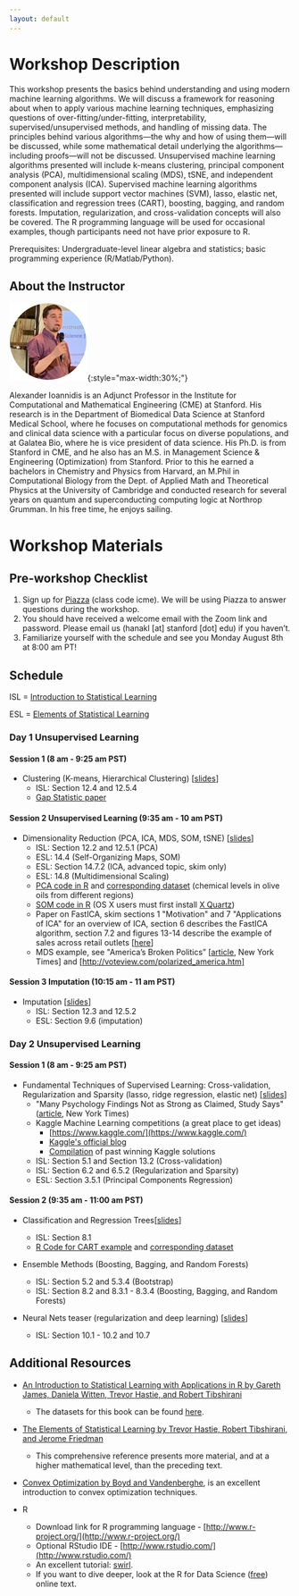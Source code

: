 ```yaml
---
layout: default
---
```


# Workshop Description
This workshop presents the basics behind understanding and using modern machine learning algorithms. We will discuss a framework for reasoning about when to apply various machine learning techniques, emphasizing questions of over-fitting/under-fitting, interpretability, supervised/unsupervised methods, and handling of missing data. The principles behind various algorithms—the why and how of using them—will be discussed, while some mathematical detail underlying the algorithms—including proofs—will not be discussed. Unsupervised machine learning algorithms presented will include k-means clustering, principal component analysis (PCA), multidimensional scaling (MDS), tSNE, and independent component analysis (ICA). Supervised machine learning algorithms presented will include support vector machines (SVM), lasso, elastic net, classification and regression trees (CART), boosting, bagging, and random forests. Imputation, regularization, and cross-validation concepts will also be covered. The R programming language will be used for occasional examples, though participants need not have prior exposure to R.

Prerequisites: Undergraduate-level linear algebra and statistics; basic programming experience (R/Matlab/Python).

## About the Instructor
![Alexander Ioannidis](/assets/img/alex.png){:style="max-width:30%;"}

Alexander Ioannidis is an Adjunct Professor in the Institute for Computational and Mathematical Engineering (CME) at Stanford. His research is in the Department of Biomedical Data Science at Stanford Medical School, where he focuses on computational methods for genomics and clinical data science with a particular focus on diverse populations, and at Galatea Bio, where he is vice president of data science. His Ph.D. is from Stanford in CME, and he also has an M.S. in Management Science & Engineering (Optimization) from Stanford. Prior to this he earned a bachelors in Chemistry and Physics from Harvard, an M.Phil in Computational Biology from the Dept. of Applied Math and Theoretical Physics at the University of Cambridge and conducted research for several years on quantum and superconducting computing logic at Northrop Grumman. In his free time, he enjoys sailing.

# Workshop Materials

## Pre-workshop Checklist
1. Sign up for [Piazza](https://piazza.com/configure-classes/summer2022/icmeintrotoml) (class code icme). We will be using Piazza to answer questions during the workshop.
2. You should have received a welcome email with the Zoom link and password. Please email us (hanakl [at] stanford [dot] edu) if you haven’t.
3. Familiarize yourself with the schedule and see you Monday August 8th at 8:00 am PT!

## Schedule
ISL = [Introduction to Statistical Learning](https://www.dropbox.com/s/krvhmt7z8zxhl7f/ISLRv2_website.pdf?dl=0)

ESL = [Elements of Statistical Learning](https://hastie.su.domains/ElemStatLearn/)
### Day 1 Unsupervised Learning
#### Session 1 (8 am - 9:25 am PST)

- Clustering (K-means, Hierarchical Clustering) [[slides](https://drive.google.com/file/d/1C2eFJ_2FDCW66KtJUUscvUVRqnmVSn32/view)]
  - ISL: Section 12.4 and 12.5.4
  - [Gap Statistic paper](https://gwalther.su.domains/gap)

#### Session 2 Unsupervised Learning (9:35 am - 10 am PST)

- Dimensionality Reduction (PCA, ICA, MDS, SOM, tSNE) [[slides](https://drive.google.com/file/d/1oucIfBGFgUqG7bUouHb5Vnxe1XiREv0M/view)]
  - ISL: Section 12.2 and 12.5.1 (PCA)
  - ESL: 14.4 (Self-Organizing Maps, SOM)
  - ESL: Section 14.7.2 (ICA, advanced topic, skim only)
  - ESL: 14.8 (Multidimensional Scaling)
  - [PCA code in R](https://drive.google.com/file/d/0BzqeP3J9B8lZWXNtTWhPMWRiTjA/view?usp=sharing) and [corresponding dataset](https://drive.google.com/file/d/0BzqeP3J9B8lZaG5GSzJEZ3lQMjA/edit?usp=sharing) (chemical levels in olive oils from different regions)
  - [SOM code in R](https://drive.google.com/file/d/0BzqeP3J9B8lZU09vYlpBQzQxaVE/view?usp=sharing) (OS X users must first install [X Quartz](https://www.xquartz.org/))
  - Paper on FastICA, skim sections 1 "Motivation" and 7 "Applications of ICA" for an overview of ICA, section 6 describes the FastICA algorithm, section 7.2 and figures 13-14 describe the example of sales across retail outlets [[here](http://mlsp.cs.cmu.edu/courses/fall2012/lectures/ICA_Hyvarinen.pdf)]
  - MDS example, see "America’s Broken Politics”  [[article](https://www.nytimes.com/2014/11/06/opinion/nicholas-kristof-americas-political-dysfunction.html), New York Times] and [http://voteview.com/polarized_america.htm]

#### Session 3 Imputation (10:15 am - 11 am PST)

- Imputation [[slides](https://drive.google.com/file/d/1vD-YCpV6xOqZOtRxZpSf9TTqtaZgN15X/view)]
  - ISL: Section 12.3 and 12.5.2
  - ESL: Section 9.6 (imputation)

### Day 2 Unsupervised Learning

#### Session 1 (8 am - 9:25 am PST)

- Fundamental Techniques of Supervised Learning: Cross-validation, Regularization and Sparsity (lasso, ridge regression, elastic net) [[slides](https://drive.google.com/file/d/1qXihNXjBo39h-9jIOjuMTdRutr7elTpq/view)]
  - "Many Psychology Findings Not as Strong as Claimed, Study Says" ([article](https://www.nytimes.com/2015/08/28/science/many-social-science-findings-not-as-strong-as-claimed-study-says.html), New York Times)
  - Kaggle Machine Learning competitions (a great place to get ideas)
    - [https://www.kaggle.com/](https://www.kaggle.com/)
    - [Kaggle's official blog](https://medium.com/kaggle-blog/profiling-top-kagglers-bestfitting-currently-1-in-the-world-58cc0e187b)
    - [Compilation](https://www.kaggle.com/code/sudalairajkumar/winning-solutions-of-kaggle-competitions/notebook) of past winning Kaggle solutions
  - ISL: Section 5.1 and Section 13.2 (Cross-validation) 
  - ISL: Section 6.2 and 6.5.2 (Regularization and Sparsity)
  - ESL: Section 3.5.1 (Principal Components Regression)

#### Session 2 (9:35 am - 11:00 am PST)  

- Classification and Regression Trees[[slides](https://drive.google.com/file/d/1JxcPlBOtlLmRG5QngAMKV8hnkAMeknfU/view)]
  - ISL: Section 8.1
  - [R Code for CART example](https://drive.google.com/file/d/0BzqeP3J9B8lZVDV0UjdzVFU4ZTQ/view?usp=sharing) and [corresponding dataset](https://drive.google.com/file/d/0BzqeP3J9B8lZMkdUOTVINUFnNVk/edit?usp=sharing)

- Ensemble Methods (Boosting, Bagging, and Random Forests)
  - ISL: Section 5.2 and 5.3.4 (Bootstrap)
  - ISL: Section 8.2 and 8.3.1 - 8.3.4 (Boosting, Bagging, and Random Forests)

- Neural Nets teaser (regularization and deep learning) [[slides](https://drive.google.com/file/d/1YgxMhRlwwmDJS2Bs7XG26hmuHKTx1F26/view)]
  - ISL: Section 10.1 - 10.2 and 10.7

## Additional Resources

- [An Introduction to Statistical Learning with Applications in R by Gareth James, Daniela Witten, Trevor Hastie, and Robert Tibshirani](https://www.dropbox.com/s/krvhmt7z8zxhl7f/ISLRv2_website.pdf?dl=0) 
  - The datasets for this book can be found [here](https://www.statlearning.com/resources-second-edition).

- [The Elements of Statistical Learning by Trevor Hastie, Robert Tibshirani, and Jerome Friedman](https://hastie.su.domains/ElemStatLearn/)  
  - This comprehensive reference presents more material, and at a higher mathematical level, than the preceding text. 

- [Convex Optimization by Boyd and Vandenberghe](https://stanford.edu/~boyd/cvxbook/), is an excellent introduction to convex optimization techniques.

- R
  - Download link for R programming language - [http://www.r-project.org/](http://www.r-project.org/)
  - Optional RStudio IDE - [http://www.rstudio.com/](http://www.rstudio.com/)
  - An excellent tutorial: [swirl](https://cran.r-project.org/web/packages/swirl/index.html).
  - If you want to dive deeper, look at the R for Data Science ([free](https://r4ds.had.co.nz/)) online text.


